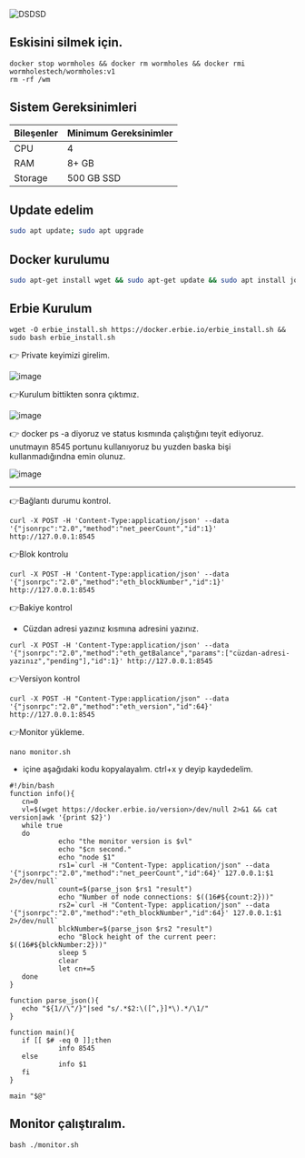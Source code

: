 ![DSDSD](https://github.com/molla202/Erbie/assets/91562185/ebcb952c-b0f0-44ee-9a8f-9ec26daaca24)




## Eskisini silmek için.
```
docker stop wormholes && docker rm wormholes && docker rmi wormholestech/wormholes:v1
rm -rf /wm
```
## Sistem Gereksinimleri
| Bileşenler | Minimum Gereksinimler | 
| ------------ | ------------ |
| CPU |	4|
| RAM	| 8+ GB |
| Storage	| 500 GB SSD |

## Update edelim
```bash
sudo apt update; sudo apt upgrade 
```
## Docker kurulumu
```bash
sudo apt-get install wget && sudo apt-get update && sudo apt install jq git && sudo apt install apt-transport-https ca-certificates curl software-properties-common -y && curl -fsSL https://download.docker.com/linux/ubuntu/gpg | sudo apt-key add - && sudo add-apt-repository "deb [arch=amd64] https://download.docker.com/linux/ubuntu focal stable" && sudo apt-get install docker-ce docker-ce-cli containerd.io docker-compose-plugin && sudo apt-get install docker-compose-plugin 

```
## Erbie Kurulum
```
wget -O erbie_install.sh https://docker.erbie.io/erbie_install.sh && sudo bash erbie_install.sh
```

👉 Private keyimizi girelim.

![image](https://github.com/molla202/Erbie/assets/91562185/98bf6fcc-67c6-4470-84ba-b4ac3298d470)

👉Kurulum bittikten sonra çıktımız.

![image](https://github.com/molla202/Erbie/assets/91562185/28e40ee6-0bfa-485c-a7f2-71aebdfa27bf)

👉 docker ps -a diyoruz ve status kısmında çalıştığını teyit ediyoruz. unutmayın 8545 portunu kullanıyoruz bu yuzden baska bişi kullanmadığındna emin olunuz.

![image](https://github.com/molla202/Erbie/assets/91562185/7f47a89c-f9c6-4139-843a-e7686606688b)

--------------------



👉Bağlantı durumu kontrol.
```
curl -X POST -H 'Content-Type:application/json' --data '{"jsonrpc":"2.0","method":"net_peerCount","id":1}' http://127.0.0.1:8545
```
👉Blok kontrolu
```
curl -X POST -H 'Content-Type:application/json' --data '{"jsonrpc":"2.0","method":"eth_blockNumber","id":1}' http://127.0.0.1:8545
```
👉Bakiye kontrol

- Cüzdan adresi yazınız kısmına adresini yazınız.
```
curl -X POST -H 'Content-Type:application/json' --data '{"jsonrpc":"2.0","method":"eth_getBalance","params":["cüzdan-adresi-yazınız","pending"],"id":1}' http://127.0.0.1:8545
```
👉Versiyon kontrol
```
curl -X POST -H "Content-Type:application/json" --data '{"jsonrpc":"2.0","method":"eth_version","id":64}' http://127.0.0.1:8545
```


👉Monitor yükleme.
```
nano monitor.sh
```
- içine aşağıdaki kodu kopyalayalım. ctrl+x y deyip kaydedelim.
```
#!/bin/bash
function info(){
   cn=0
   vl=$(wget https://docker.erbie.io/version>/dev/null 2>&1 && cat version|awk '{print $2}')
   while true
   do
            echo "the monitor version is $vl"
            echo "$cn second."
            echo "node $1"
            rs1=`curl -H "Content-Type: application/json" --data '{"jsonrpc":"2.0","method":"net_peerCount","id":64}' 127.0.0.1:$1 2>/dev/null`
            count=$(parse_json $rs1 "result")
            echo "Number of node connections: $((16#${count:2}))"
            rs2=`curl -H "Content-Type: application/json" --data '{"jsonrpc":"2.0","method":"eth_blockNumber","id":64}' 127.0.0.1:$1 2>/dev/null`
            blckNumber=$(parse_json $rs2 "result")
            echo "Block height of the current peer: $((16#${blckNumber:2}))"
            sleep 5
            clear
            let cn+=5
   done
}

function parse_json(){
   echo "${1//\"/}"|sed "s/.*$2:\([^,}]*\).*/\1/"
}

function main(){
   if [[ $# -eq 0 ]];then
            info 8545
   else
            info $1
   fi
}

main "$@"
```

## Monitor çalıştıralım.
```
bash ./monitor.sh
```
